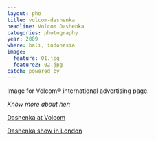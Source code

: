 ```yaml
---
layout: pho
title: volcom-dashenka
headline: Volcom Dashenka
categories: photography
year: 2009
where: bali, indonesia
image:
  feature: 01.jpg
  feature2: 02.jpg
catch: powered by
---
```

Image for Volcom® international advertising page.


_Know more about her:_

[Dashenka at Volcom](http://www.volcom.com/art/VolcomArt/detail.asp?id=56)

[Dashenka show in London](http://youtu.be/zZXVch22b-E)
